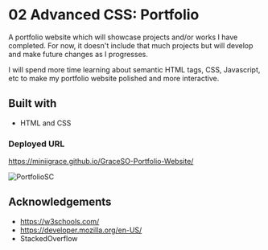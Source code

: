 # 02 Advanced CSS: Portfolio

A portfolio website which will showcase projects and/or works I have completed. 
For now, it doesn't include that much projects but will develop and make future changes as I progresses.

I will spend more time learning about semantic HTML tags, CSS, Javascript, etc to make my portfolio website polished and more interactive.


## Built with

* HTML and CSS

### Deployed URL
https://miniigrace.github.io/GraceSO-Portfolio-Website/

![PortfolioSC](https://user-images.githubusercontent.com/112984208/201265985-02c8c59e-e35e-43a1-b63d-0892cde63d87.jpg)



## Acknowledgements
* https://w3schools.com/
* https://developer.mozilla.org/en-US/
* StackedOverflow
